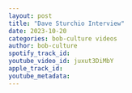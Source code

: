 ```yaml
---
layout: post
title: "Dave Sturchio Interview"
date: 2023-10-20
categories: bob-culture videos
author: bob-culture
spotify_track_id: 
youtube_video_id: juxut3DiMbY
apple_track_id: 
youtube_metadata: 
---
```

